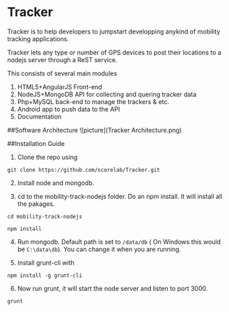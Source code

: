 Tracker
=======

Tracker is to help developers to jumpstart developping anykind of mobility tracking applications. 

Tracker lets any type or number of GPS devices to post their locations to a nodejs server through a ReST service.

This consists of several main modules

  1. HTML5+AngularJS Front-end
  2. NodeJS+MongoDB API for collecting and quering tracker data
  3. Php+MySQL back-end to manage the trackers & etc. 
  4. Android app to push data to the API 
  5. Documentation

##Software Architecture 
![picture](Tracker Architecture.png)
 
##Installation Guide 

1. Clone the repo using
  ```
git clone https://github.com/scorelab/Tracker.git
```

2. Install node and mongodb.

3. cd to the mobility-track-nodejs folder. Do an npm install. It will install all the pakages.
  ```
cd mobility-track-nodejs
```

  ```
  npm install
  ```

4. Run mongodb. Default path is set to `/data/db` ( On Windows this would be `C:\data\db`). You can change it when you are running.

5. Install grunt-cli with
```
npm install -g grunt-cli
```

6. Now run grunt, it will start the node server and listen to port 3000.
```
grunt
```


